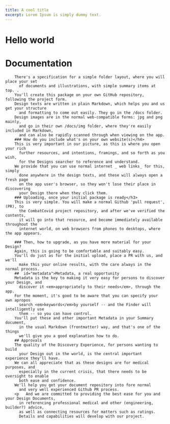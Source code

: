 ```yaml
---
title: A cool title
excerpt: Lorem Ipsum is simply dummy text.
---
```

# Hello world

 # Documentation
       
       
        There's a specification for a simple folder layout, where you will place your set
          of documents and illustrations, with simple summary items at top. .
        You'll create this package on your own GitHub repository, following the project form.
        Design texts are written in plain Markdown, which helps you and us get your structure
          and formatting to come out easily. They go in the /docs folder.
        Design images are in the normal web-compatible forms: jpg and png mainly,
          and go in their own /docs/img folder, where they're easily included in Markdown,
          and can also be rapidly scanned through when viewing on the app.
        ### How do you include what's on your own website(s)</h4>
        This is very important in our picture, as this is where you open your rich
          further resources, and intentions, framings, and so forth as you wish,
          for the Designs searcher to reference and understand.
        We provide that you can use normal internet _ web links_ for this, simply
          done anywhere in the design texts, and these will always open a fresh page
          on the app user's browser, so they won't lose their place in discovering
          your Design there when they click them.
        ### Uploading, once your initial package is ready</h3>
        This is very simple. You will make a normal Github 'pull request', (PR), to
          the CombatCovid project repository, and after we've verified the contents,
          it will go into that resource, and become immediately available throughout the
          internet world, on web browsers from phones to desktops, where the app appears.
        
        ### Then, how to upgrade, as you have more material for your Design?
        Again, this is going to be comfortable and suitably easy.
        You'll do just as for the initial upload, place a PR with us, and we'll
          make this your online results, with the care always in the normal process.
        ##  id="metadata">Metadata, a real opportunity
        Metadata is the key to making it very easy for persons to discover your Design, and
          discover it <em>appropriately to their needs</em>, through the app.
        For the moment, it's good to be aware that you can specify your own apropos
          search <em>keywords</em>by yourself -- and the Finder will intelligently use
          them -- so you can have control.
        You'll put these and other important Metadata in your Summary document,
          in the usual Markdown (frontmatter) way, and that's one of the things
          we'll give you a good explanation how to do.
        ## Approvals
        The quality of the Discovery Experience, for persons wanting to build
          your Design out in the world, is the central important experience they'll have.
        We can all appreciate that as these designs are for medical purposes, and
          especially in the current crisis, that there needs to be oversight to enable
          both ease and confidence.
        We'll help you get your document repository into fore normal
          and very well experienced Github PR process.
        <p   And we are committed to providing the best ease for you and your Design Documents,
          in referencing professional medical and other (engineering, builder?) advice,
          as well as connecting resources for matters such as ratings.
          Details and capabilities will develop with our project.
  


